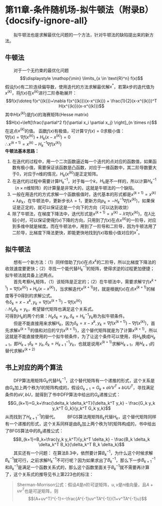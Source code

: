 ﻿# 第11章-条件随机场-拟牛顿法（附录B）{docsify-ignore-all}
&emsp;&emsp;拟牛顿法也是求解最优化问题的一个方法，针对牛顿法的缺陷提出来的新方法。  
## 牛顿法
&emsp;&emsp;对于一个无约束的最优化问题$$\displaystyle \mathop{\min} \limits_{x \in \text{R}^n} f(x)$$假设$f(x)$有二阶连续偏导数，使用迭代的方法求解最优解$x^*$，若第$k$步的迭代值为$x^{(k)}$，将$f(x)$在$x^{(k)}$进行二阶泰勒展开：$$f(x)\doteq f(x^{(k)})+\nabla f(x^{(k)})(x-x^{(k)}) + \frac{1}{2}(x-x^{(k)})^T H(x^{(k)})(x-x^{(k)})$$其中$H(x^{(k)})$是$f(x)$的海赛矩阵(Hesse matrix)$$H(x)=\left[\frac{\partial^2 f}{\partial x_i \partial x_j} \right]_{n \times n}$$在这点$x^{(k)}$的值。 
函数$f(x)$有极值，可计算$\nabla f(x)=0$求极小值：  
$\nabla f(x) = \nabla f(x^{(k)})+ H_k(x-x^{(k)}) = 0$  
$\therefore x^{(k+1)} = x^{(k)} - H_k^{-1} \nabla f(x^{(k)})$  
**牛顿法基本思路：**  
1. 在迭代的过程中，用一个二次函数逼近每一个迭代的点对应的函数值，如果函数有极小值，需要保证该函数是凸函数，对应于一维函数中，其二阶导数要大于0，对应于$n$维的情况，$H_k(x^{(k)})$是正定矩阵。  
2. 在迭代的过程中需要计算$H_k^{-1}$，对于每一个$k$，$H_k$是不一样的，所以计算$H_k^{-1}$（$n \times n$维矩阵）的计算量是非常大的，这就是牛顿法的一个缺陷。 
3. 一般在用迭代的方式求解一个函数极值时，迭代基本的形式都是$x^{(k+1)}=x^{(k)}+\lambda p_k$，在牛顿法中，更新步长$\lambda=1$，更新方向$p_k=- H_k^{-1} \nabla f(x^{(k)})$，如果保证是正定的，就可以保证这是一个向下的方向（可以达到收敛）  
4. 除了牛顿法，在梯度下降法中，迭代形式是$x^{(k+1)}=x^{(k)}-\lambda \nabla f(x^{(k)})$，在$\lambda$比较小时，可以保证使得$f(x)$下降的方向，只用到了$f(x)$在点$x^{(k)}$的一阶导，对应到多维中就是梯度。而在牛顿法中，用到了一阶导和二阶导，因为牛顿法用了二阶导，比梯度下降法更快，即能更快地找到$f(x)$取极小值对应的$x^*$。  

## 拟牛顿法
&emsp;&emsp;想有一个新方法：（1）同样借助了$f(x)$在点$x^k$的二阶导，所以比梯度下降法的收敛速度要更快；（2）寻找一个能代替$H_k^{-1}$的矩阵，使得求逆的过程更加便捷；拟牛顿法就具备上述两点。  
&emsp;&emsp;首先考察$H_k$矩阵，（1）该矩阵是正定的；（2）在牛顿法中，需要求解$\nabla f(x^{k+1}) = \nabla f(x^{(k)})+ H_k(x-x^{(k)})$，当求解迭代$x^{(k+1)}$时，就是根据$f(x)$在点$x^{(k+1)}$的梯度等于0得到的求解公式。  
令$\delta_k=x-x^k,y_k=\nabla f(x^{(k+1)}) - \nabla f(x^{(k)})$  
$\therefore H_k \delta_k=y_k$，希望替代矩阵也满足这个关系式。  
可得到$H_k$的两个约束：$H_k \delta_k=y_k, \delta_k = H_k^{-1} y_k$称为拟牛顿条件。  
&emsp;&emsp;但是不能直接用来求解$H_k$，因为$\delta_k=x-x^k,y_k=\nabla f(x^{(k+1)}) - \nabla f(x^{(k)})$，首先求解$x^{(k+1)}$的值和对应的$\nabla f(x^{(k+1)})$，这个替代矩阵就是为了计算$x^{(k+1)}$，所以这就是不能直接使用的一个拟牛顿条件，为了让这个条件可以使用，将$H_k$换成$H_{k+1}$，即$H_{k+1} \delta_k=y_k, \delta_k = H_{k+1}^{-1} y_k$，也就是说用$x^{(k+1)}$求解$H_{k+1}$，用$H_{k+1}$的替代求解$x^{(k+2)}$  

## 书上对应的两个算法
&emsp;&emsp;DFP算法用矩阵$G_k$代替$H_k^{-1}$，这个替代矩阵有一个递推的形式，这个关系是由$G_k$加上两个秩为1的矩阵构成的，假设$G_{k+1}=G_k+aVV^T+bUU^T$，寻找满足条件的$aV,bU$，就得到了书中DFP算法中给出的$G_k$递推公式：$$G_{k+1}=G_k+\frac{\delta_k \delta_k^T}{\delta_k^T y_k} - \frac{G_k y_k y_k^T G_k}{y_k^T G_k y_k}$$从而找到了$H_{k+1}^{-1}$的替代。
&emsp;&emsp;BFGS算法用矩阵$B_k$代替$H_k$，这个替代矩阵同样有一个递推的形式，这个关系同样是由$B_k$加上两个秩为1的矩阵构成的，书中给出了BFGS算法中的$B_k$递推公式：$$B_{k+1}=B_k+\frac{y_k y_k^T}{y_k^T \delta_k} - \frac{B_k \delta_k \delta_k^T B_k}{\delta_k^T B_k \delta_k}$$&emsp;&emsp;其实还有一个问题： 在算法B.3中，依然要计算$B_k^{-1}$，为什么这个时候求解$B_k^{-1}$就可行，之前求解$H_k^{-1}$不可行呢？因为如果求出了$B_k^{-1}$，那么下一步$B_{k+1}^{-1}$和$B_k^{-1}$是满足一个函数关系式的，那么这个函数里面关于$B_k^{-1}$就不需要再计算了，这个关系式的推导见书上第223也的标注：
> Sherman-Morrison公式：假设$A$是$n$阶可逆矩阵，$u,v$是$n$维向量，且$A+uv^T$也是可逆矩阵，则$$(A+uv^T)^{-1}=-\frac{A^{-1}uv^TA^{-1}}{1+v^TA^{-1}u}$$